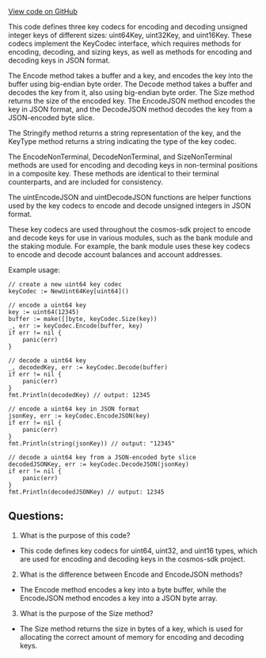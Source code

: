[View code on GitHub](https://github.com/cosmos/cosmos-sdk/blob/main/collections/codec/uint.go)

This code defines three key codecs for encoding and decoding unsigned integer keys of different sizes: uint64Key, uint32Key, and uint16Key. These codecs implement the KeyCodec interface, which requires methods for encoding, decoding, and sizing keys, as well as methods for encoding and decoding keys in JSON format. 

The Encode method takes a buffer and a key, and encodes the key into the buffer using big-endian byte order. The Decode method takes a buffer and decodes the key from it, also using big-endian byte order. The Size method returns the size of the encoded key. The EncodeJSON method encodes the key in JSON format, and the DecodeJSON method decodes the key from a JSON-encoded byte slice. 

The Stringify method returns a string representation of the key, and the KeyType method returns a string indicating the type of the key codec. 

The EncodeNonTerminal, DecodeNonTerminal, and SizeNonTerminal methods are used for encoding and decoding keys in non-terminal positions in a composite key. These methods are identical to their terminal counterparts, and are included for consistency. 

The uintEncodeJSON and uintDecodeJSON functions are helper functions used by the key codecs to encode and decode unsigned integers in JSON format. 

These key codecs are used throughout the cosmos-sdk project to encode and decode keys for use in various modules, such as the bank module and the staking module. For example, the bank module uses these key codecs to encode and decode account balances and account addresses. 

Example usage:

```
// create a new uint64 key codec
keyCodec := NewUint64Key[uint64]()

// encode a uint64 key
key := uint64(12345)
buffer := make([]byte, keyCodec.Size(key))
_, err := keyCodec.Encode(buffer, key)
if err != nil {
    panic(err)
}

// decode a uint64 key
_, decodedKey, err := keyCodec.Decode(buffer)
if err != nil {
    panic(err)
}
fmt.Println(decodedKey) // output: 12345

// encode a uint64 key in JSON format
jsonKey, err := keyCodec.EncodeJSON(key)
if err != nil {
    panic(err)
}
fmt.Println(string(jsonKey)) // output: "12345"

// decode a uint64 key from a JSON-encoded byte slice
decodedJSONKey, err := keyCodec.DecodeJSON(jsonKey)
if err != nil {
    panic(err)
}
fmt.Println(decodedJSONKey) // output: 12345
```
## Questions: 
 1. What is the purpose of this code?
- This code defines key codecs for uint64, uint32, and uint16 types, which are used for encoding and decoding keys in the cosmos-sdk project.

2. What is the difference between Encode and EncodeJSON methods?
- The Encode method encodes a key into a byte buffer, while the EncodeJSON method encodes a key into a JSON byte array.

3. What is the purpose of the Size method?
- The Size method returns the size in bytes of a key, which is used for allocating the correct amount of memory for encoding and decoding keys.